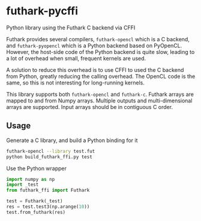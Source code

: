 # futhark-pycffi
Python library using the Futhark C backend via CFFI

Futhark provides several compilers, `futhark-opencl` which is a C backend, and `futhark-pyopencl` which is a Python backend based on PyOpenCL. However, the host-side code of the Python backend is quite slow, leading to a lot of overhead when small, frequent kernels are used.

A solution to reduce this overhead is to use CFFI to used the C backend from Python, greatly reducing the calling overhead. The OpenCL code is the same, so this is not interesting for long-running kernels.

This library supports both `futhark-opencl` and `futhark-c`. Futhark arrays are mapped to and from Numpy arrays. Multiple outputs and multi-dimensional arrays are supported. Input arrays should be in contiguous C order.

## Usage

Generate a C library, and build a Python binding for it

```bash
futhark-opencl --library test.fut
python build_futhark_ffi.py test
```

Use the Python wrapper

```python
import numpy as np
import _test
from futhark_ffi import Futhark

test = Futhark(_test)
res = test.test3(np.arange(10))
test.from_futhark(res)
```
